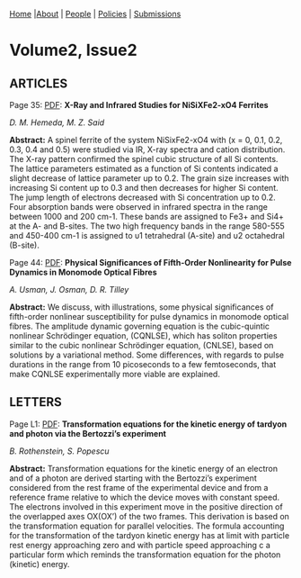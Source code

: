 [Home](index.md) |[About](about.md) | [People](people.md) | [Policies](policies.md) | [Submissions](submissions.md) 

# Volume2, Issue2

## ARTICLES
Page 35: [PDF](pdfs/2-2-hemeda.pdf): **X-Ray and Infrared Studies for NiSiXFe2-xO4 Ferrites**

*D. M. Hemeda, M. Z. Said*

**Abstract:** A spinel ferrite of the system NiSixFe2-xO4 with (x = 0, 0.1, 0.2, 0.3, 0.4 and 0.5) were studied via IR, X-ray spectra and cation distribution. The X-ray pattern confirmed the spinel cubic structure of all Si contents. The lattice parameters estimated as a function of Si contents indicated a slight decrease of lattice parameter up to 0.2. The grain size increases with increasing Si content up to 0.3 and then decreases for higher Si content. The jump length of electrons decreased with Si concentration up to 0.2. Four absorption bands were observed in infrared spectra in the range between 1000 and 200 cm-1. These bands are assigned to Fe3+ and Si4+ at the A- and B-sites. The two high frequency bands in the range 580-555 and 450-400 cm-1 is assigned to υ1 tetrahedral (A-site) and υ2 octahedral (B-site).


Page 44: [PDF](pdfs/2-2-usman.pdf): **Physical Significances of Fifth-Order Nonlinearity for Pulse Dynamics in Monomode Optical Fibres**

*A. Usman, J. Osman, D. R. Tilley*

**Abstract:** We discuss, with illustrations, some physical significances of fifth-order nonlinear susceptibility for pulse dynamics in monomode optical fibres. The amplitude dynamic governing equation is the cubic-quintic nonlinear Schrödinger equation, (CQNLSE), which has soliton properties similar to the cubic nonlinear Schrödinger equation, (CNLSE), based on solutions by a variational method. Some differences, with regards to pulse durations in the range from 10 picoseconds to a few femtoseconds, that make CQNLSE experimentally more viable are explained.


## LETTERS
Page L1: [PDF](pdfs/2-2-rothenstein.pdf): **Transformation equations for the kinetic energy of tardyon and photon via the Bertozzi’s experiment**

*B. Rothenstein, S. Popescu*

**Abstract:** Transformation equations for the kinetic energy of an electron and of a photon are derived starting with the Bertozzi’s experiment considered from the rest frame of the experimental device and from a reference frame relative to which the device moves with constant speed. The electrons involved in this experiment move in the positive direction of the overlapped axes OX(OX’) of the two frames. This derivation is based on the transformation equation for parallel velocities. The formula accounting for the transformation of the tardyon kinetic energy has at limit with particle rest energy approaching zero and with particle speed approaching c a particular form which reminds the transformation equation for the photon (kinetic) energy.
